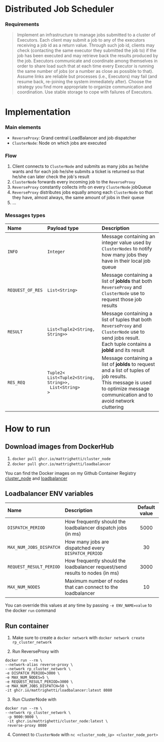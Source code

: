 # Distributed Job Scheduler
### Requirements
> Implement an infrastructure to manage jobs submitted to a cluster of Executors. Each client may submit a job to any of the executors receiving a job id as a return value. Through such job id, clients may check (contacting the same executor they submitted the job to) if the job has been executed and may retrieve back the results produced by the job.
  Executors communicate and coordinate among themselves in order to share load such that at each time every Executor is running the same number of jobs (or a number as close as possible to that). Assume links are reliable but processes (i.e., Executors) may fail (and resume back, re-joining the system immediately after).
  Choose the strategy you find more appropriate to organize communication and coordination. Use stable storage to cope with failures of Executors.

# Implementation
### Main elements
- `ReverseProxy`: Grand central LoadBalancer and job dispatcher
- `ClusterNode`: Node on which jobs are executed

### Flow
1. Client connects to `ClusterNode` and submits as many jobs as he/she wants and for each job he/she submits a ticket is
returned so that he/she can later check the job's result
2. `ClusterNode` forwards every incoming job to the `ReverseProxy`
3. `ReverseProxy` constantly collects info on every `ClusterNode` jobQueue
4. `ReverseProxy` distributes jobs equally among each `ClusterNode` so that they have, almost always, the same amount of jobs in their queue
5. ...

### Messages types
|Name|Payload type|Description|
|:-|:-|:-|
|`INFO`|`Integer`|Message containing an integer value used by `ClusterNodes` to notify how many jobs they have in their local job queue|
|`REQUEST_OF_RES`|`List<String>`|Message containing a list of **jobIds** that both `ReverseProxy` and `ClusterNode` use to request those job results|
|`RESULT`|`List<Tuple2<String, String>>`|Message containing a list of tuples that both `ReverseProxy` and `ClusterNode` use to send jobs result.<br>Each tuple contains a **jobId** and its result|
|`RES_REQ`|`Tuple2<`<br>`List<Tuple2<String, String>>,`<br>` List<String>`<br>`>`|Message containing a list of **jobIds** to request and a list of tuples of job results.<br>This message is used to optimize message communication and to avoid network cluttering|

# How to run
## Download images from DockerHub
1. `docker pull ghcr.io/mattrighetti/cluster_node`
2. `docker pull ghcr.io/mattrighetti/loadbalancer`

You can find the Docker images on my Github Container Registry 
[cluster_node](https://github.com/users/MattRighetti/packages/container/cluster_node/29697) and 
[loadbalancer](https://github.com/users/MattRighetti/packages/container/loadbalancer/29696)

## Loadbalancer ENV variables
| Name   |   Description   | Default value |
|:----------|:-------------|:-:|
| `DISPATCH_PERIOD` | How frequently should the loadbalancer dispatch jobs (in ms) | 5000 |
| `MAX_NUM_JOBS_DISPATCH` | How many jobs are dispatched every `DISPATCH_PERIOD` | 30 |
| `REQUEST_RESULT_PERIOD` | How frequently should the loadbalancer request/send results to nodes (in ms) | 3000 |
| `MAX_NUM_NODES` | Maximum number of nodes that can connect to the loadbalancer | 10 |

You can override this values at any time by passing `-e ENV_NAME=value` to the docker `run` command

## Run container
1. Make sure to create a `docker network` with `docker network create rp_cluster_network`

2. Run ReverseProxy with 
```
docker run --rm \
--network-alias reverse-proxy \
--network rp_cluster_network \
-e DISPATCH_PERIOD=3000 \
-e MAX_NUM_NODES=5 \
-e REQUEST_RESULT_PERIOD=3000 \
-e MAX_NUM_JOBS_DISPATCH=50 \
-it ghcr.io/mattrighetti/loadbalancer:latest 8080
```

3. Run ClusterNode with 
```
docker run --rm \
--network rp_cluster_network \
 -p 9000:9000 \
 -it ghcr.io/mattrighetti/cluster_node:latest \
 reverse-proxy 8080
```

4. Connect to `ClusterNode` with `nc <cluster_node_ip> <cluster_node_port>`
